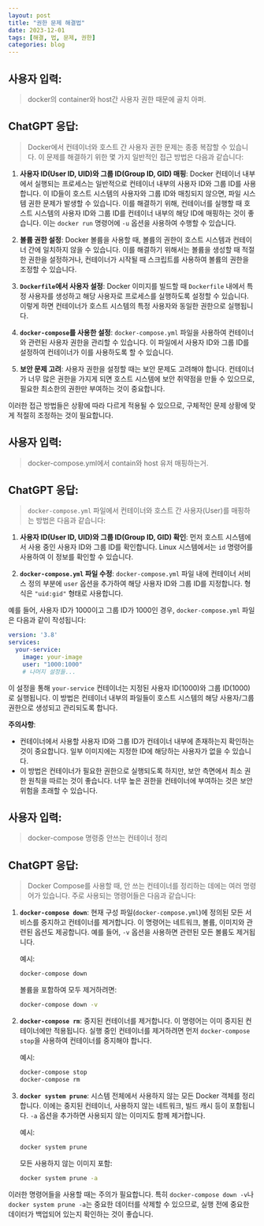 ```yaml
---
layout: post
title: "권한 문제 해결법"
date: 2023-12-01
tags: [해결, 법, 문제, 권한]
categories: blog
---
```


## 사용자 입력:
> docker의 container와 host간 사용자 권한 때문에 골치 아퍼.

## ChatGPT 응답:
> Docker에서 컨테이너와 호스트 간 사용자 권한 문제는 종종 복잡할 수 있습니다. 이 문제를 해결하기 위한 몇 가지 일반적인 접근 방법은 다음과 같습니다:

1. **사용자 ID(User ID, UID)와 그룹 ID(Group ID, GID) 매핑**: Docker 컨테이너 내부에서 실행되는 프로세스는 일반적으로 컨테이너 내부의 사용자 ID와 그룹 ID를 사용합니다. 이 ID들이 호스트 시스템의 사용자와 그룹 ID와 매칭되지 않으면, 파일 시스템 권한 문제가 발생할 수 있습니다. 이를 해결하기 위해, 컨테이너를 실행할 때 호스트 시스템의 사용자 ID와 그룹 ID를 컨테이너 내부의 해당 ID에 매핑하는 것이 좋습니다. 이는 `docker run` 명령어에 `-u` 옵션을 사용하여 수행할 수 있습니다.

2. **볼륨 권한 설정**: Docker 볼륨을 사용할 때, 볼륨의 권한이 호스트 시스템과 컨테이너 간에 일치하지 않을 수 있습니다. 이를 해결하기 위해서는 볼륨을 생성할 때 적절한 권한을 설정하거나, 컨테이너가 시작될 때 스크립트를 사용하여 볼륨의 권한을 조정할 수 있습니다.

3. **`Dockerfile`에서 사용자 설정**: Docker 이미지를 빌드할 때 `Dockerfile` 내에서 특정 사용자를 생성하고 해당 사용자로 프로세스를 실행하도록 설정할 수 있습니다. 이렇게 하면 컨테이너가 호스트 시스템의 특정 사용자와 동일한 권한으로 실행됩니다.

4. **`docker-compose`를 사용한 설정**: `docker-compose.yml` 파일을 사용하여 컨테이너와 관련된 사용자 권한을 관리할 수 있습니다. 이 파일에서 사용자 ID와 그룹 ID를 설정하여 컨테이너가 이를 사용하도록 할 수 있습니다.

5. **보안 문제 고려**: 사용자 권한을 설정할 때는 보안 문제도 고려해야 합니다. 컨테이너가 너무 많은 권한을 가지게 되면 호스트 시스템에 보안 취약점을 만들 수 있으므로, 필요한 최소한의 권한만 부여하는 것이 중요합니다.

이러한 접근 방법들은 상황에 따라 다르게 적용될 수 있으므로, 구체적인 문제 상황에 맞게 적절히 조정하는 것이 필요합니다.

## 사용자 입력:
> docker-compose.yml에서 contain와 host 유저 매핑하는거.

## ChatGPT 응답:
> `docker-compose.yml` 파일에서 컨테이너와 호스트 간 사용자(User)를 매핑하는 방법은 다음과 같습니다:

1. **사용자 ID(User ID, UID)와 그룹 ID(Group ID, GID) 확인**: 먼저 호스트 시스템에서 사용 중인 사용자 ID와 그룹 ID를 확인합니다. Linux 시스템에서는 `id` 명령어를 사용하여 이 정보를 확인할 수 있습니다.

2. **`docker-compose.yml` 파일 수정**: `docker-compose.yml` 파일 내에 컨테이너 서비스 정의 부분에 `user` 옵션을 추가하여 해당 사용자 ID와 그룹 ID를 지정합니다. 형식은 `"uid:gid"` 형태로 사용합니다.

예를 들어, 사용자 ID가 1000이고 그룹 ID가 1000인 경우, `docker-compose.yml` 파일은 다음과 같이 작성됩니다:

```yaml
version: '3.8'
services:
  your-service:
    image: your-image
    user: "1000:1000"
    # 나머지 설정들...
```

이 설정을 통해 `your-service` 컨테이너는 지정된 사용자 ID(1000)와 그룹 ID(1000)로 실행됩니다. 이 방법은 컨테이너 내부의 파일들이 호스트 시스템의 해당 사용자/그룹 권한으로 생성되고 관리되도록 합니다.

**주의사항**:
- 컨테이너에서 사용할 사용자 ID와 그룹 ID가 컨테이너 내부에 존재하는지 확인하는 것이 중요합니다. 일부 이미지에는 지정한 ID에 해당하는 사용자가 없을 수 있습니다.
- 이 방법은 컨테이너가 필요한 권한으로 실행되도록 하지만, 보안 측면에서 최소 권한 원칙을 따르는 것이 좋습니다. 너무 높은 권한을 컨테이너에 부여하는 것은 보안 위험을 초래할 수 있습니다.

## 사용자 입력:
> docker-compose  명령중 안쓰는 컨테이너 정리

## ChatGPT 응답:
> Docker Compose를 사용할 때, 안 쓰는 컨테이너를 정리하는 데에는 여러 명령어가 있습니다. 주로 사용되는 명령어들은 다음과 같습니다:

1. **`docker-compose down`**: 현재 구성 파일(`docker-compose.yml`)에 정의된 모든 서비스를 중지하고 컨테이너를 제거합니다. 이 명령어는 네트워크, 볼륨, 이미지와 관련된 옵션도 제공합니다. 예를 들어, `-v` 옵션을 사용하면 관련된 모든 볼륨도 제거됩니다.

   예시:
   ```bash
   docker-compose down
   ```

   볼륨을 포함하여 모두 제거하려면:
   ```bash
   docker-compose down -v
   ```

2. **`docker-compose rm`**: 중지된 컨테이너를 제거합니다. 이 명령어는 이미 중지된 컨테이너에만 적용됩니다. 실행 중인 컨테이너를 제거하려면 먼저 `docker-compose stop`을 사용하여 컨테이너를 중지해야 합니다.

   예시:
   ```bash
   docker-compose stop
   docker-compose rm
   ```

3. **`docker system prune`**: 시스템 전체에서 사용하지 않는 모든 Docker 객체를 정리합니다. 이에는 중지된 컨테이너, 사용하지 않는 네트워크, 빌드 캐시 등이 포함됩니다. `-a` 옵션을 추가하면 사용되지 않는 이미지도 함께 제거합니다.

   예시:
   ```bash
   docker system prune
   ```

   모든 사용하지 않는 이미지 포함:
   ```bash
   docker system prune -a
   ```

이러한 명령어들을 사용할 때는 주의가 필요합니다. 특히 `docker-compose down -v`나 `docker system prune -a`는 중요한 데이터를 삭제할 수 있으므로, 실행 전에 중요한 데이터가 백업되어 있는지 확인하는 것이 좋습니다.


